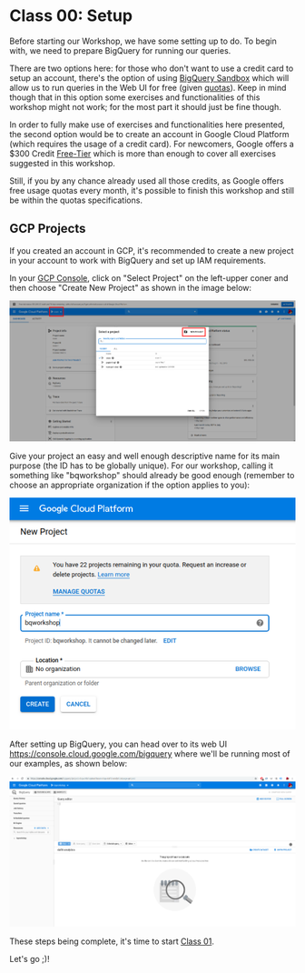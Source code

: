 # Class 00: Setup

Before starting our Workshop, we have some setting up to do. To begin with, we need to prepare BigQuery for running our queries.

There are two options here: for those who don't want to use a credit card to setup an account, there's the option of using [BigQuery Sandbox](https://cloud.google.com/bigquery/docs/sandbox) which will allow us to run queries in the Web UI for free (given [quotas](https://cloud.google.com/bigquery/docs/sandbox#limits)). Keep in mind though that in this option some exercises and functionalities of this workshop might not work; for the most part it should just be fine though.

In order to fully make use of exercises and functionalities here presented, the second option would be to create an account in Google Cloud Platform (which requires the usage of a credit card). For newcomers, Google offers a $300 Credit [Free-Tier](https://cloud.google.com/free/) which is more than enough to cover all exercises suggested in this workshop.

Still, if you by any chance already used all those credits, as Google offers free usage quotas every month, it's possible to finish this workshop and still be within the quotas specifications.

## GCP Projects

If you created an account in GCP, it's recommended to create a new project in your account to work with BigQuery and set up IAM requirements.

In your [GCP Console](https://console.cloud.google.com), click on "Select Project" on the left-upper coner and then choose "Create New Project" as shown in the image below:

![](./images/gcp_new_project.png)

Give your project an easy and well enough descriptive name for its main purpose (the ID has to be globally unique). For our workshop, calling it something like "bqworkshop" should already be good enough (remember to choose an appropriate organization if the option applies to you):

![](./images/gcp_create_project.png)

After setting up BigQuery, you can head over to its web UI https://console.cloud.google.com/bigquery where we'll be running most of our examples, as shown below:

![](./images/bq_webui.png)

These steps being complete, it's time to start [Class 01](../Class01_Introduction/README.md).

Let's go ;)!
